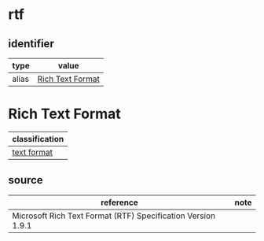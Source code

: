 # rtf

## identifier
| type              | value
| ----------------- | -----
| alias             | [Rich Text Format](#rich-text-format)

# Rich Text Format
| classification
| --------------
| [text format](text.md)

## source
| reference | note
| --------- | ----
| Microsoft Rich Text Format (RTF) Specification Version 1.9.1 | | 20080319
